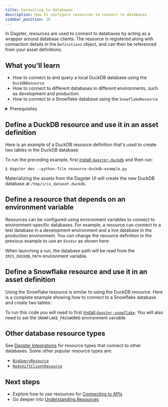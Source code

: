 ```yaml
---
title: Connecting to databases
description: How to configure resources to connect to databases
sidebar_position: 10
---
```


In Dagster, *resources* are used to connect to databases by acting as a wrapper around database clients. The resource is registered along with connection details in the `Definitions` object, and can then be referenced from your asset definitions.

## What you'll learn

- How to connect to and query a local DuckDB database using the `DuckDBResource`
- How to connect to different databases in different environments, such as development and production.
- How to connect to a Snowflake database using the `SnowflakeResource`

<details>
  <summary>Prerequisites</summary>

To follow the steps in this guide, you'll need:

- Familiarity with [Asset definitions](/concepts/assets)

If you want to run the examples in this guide, you'll need:
- Connection information for a Snowflake database
- To `pip install` the `dagster-duckdb` and `dagster-snowflake` packages

</details>

## Define a DuckDB resource and use it in an asset definition

Here is an example of a DuckDB resource definition that's used to create two tables in the DuckDB database.

<CodeExample filePath="guides/external-systems/resource-duckdb-example.py" language="python" title="DuckDB Resource Example" />

To run the preceding example, first [install `dagster-duckdb`](https://dagster.io/integrations/dagster-duckdb) and then run:

```shell
$ dagster dev --python-file resource-duckdb-example.py
```

Materializing the assets from the Dagster UI will create the new DuckDB database at `/tmp/iris_dataset.duckdb`.

## Define a resource that depends on an environment variable

Resources can be configured using environment variables to connect to environment-specific databases. For example, a resource can connect to a test database in a development environment and a live database in the production environment. You can change the resource definition in the previous example to use an `EnvVar` as shown here:

<CodeExample filePath="guides/external-systems/resource-duckdb-envvar-example.py" language="python" title="DuckDB Resource using EnvVar Example" />

When launching a run, the database path will be read from the `IRIS_DUCKDB_PATH` environment variable.

## Define a Snowflake resource and use it in an asset definition

Using the Snowflake resource is similar to using the DuckDB resource. Here is a complete example showing how to connect to a Snowflake database and create two tables:

<CodeExample filePath="guides/external-systems/resource-snowflake-example.py" language="python" title="Snowflake Resource Example" />

To run this code you will need to first [install `dagster-snowflake`](https://docs.dagster.io/_apidocs/libraries/dagster-snowflake). You will also need to set the `SNOWFLAKE_PASSWORKD` environment variable.

## Other database resource types

See [Dagster Integrations](https://dagster.io/integrations) for resource types that connect to other databases. Some other popular resource types are:

* [`BigQueryResource`](https://dagster.io/integrations/dagster-gcp-bigquery)
* [`RedshiftClientResource`](https://dagster.io/integrations/dagster-aws-redshift)

## Next steps

- Explore how to use resources for [Connecting to APIs](/guides/external-systems/apis)
- Go deeper into [Understanding Resources](/concepts/resources)

